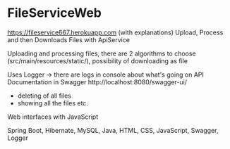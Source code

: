 # FileServiceWeb
https://fileservice667.herokuapp.com (with explanations)
Upload, Process and then Downloads Files with ApiService

Uploading and processing files, there are 2 algorithms to choose (src/main/resources/static/), possibility of downloading as file

Uses Logger -> there are logs in console about what's going on 
API Documentation in Swagger http://localhost:8080/swagger-ui/
- deleting of all files
- showing all the files etc.

Web interfaces with JavaScript

Spring Boot, Hibernate, MySQL, Java, HTML, CSS, JavaScript, Swagger, Logger

